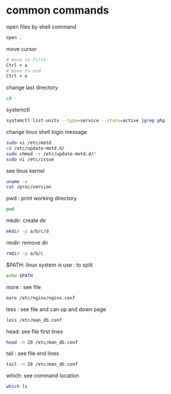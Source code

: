 # common commands

open files by shell command
```sh
open .
```

move cursor
```sh
# move to first
Ctrl + a  
# move to end 
Ctrl + e
```

change last directory
```sh
cd -
```

systemctl

```sh
systemctl list-units --type=service --state=active |grep php
```

change linux shell login message
```sh
sudo vi /etc/motd
cd /etc/update-motd.d/
sudo chmod -x /etc/update-motd.d/*
sudo vi /etc/issue
```

see linux kernel

```sh
uname -a
cat /proc/version
```

pwd : print working directory
```sh
pwd
```

mkdir: create dir
```sh
mkdir -p a/b/c/d
```

rmdir: remove dir
```sh
rmdir -p a/b/c
```

$PATH: linux system is use : to split
```sh
echo $PATH
```

more : see file 
```sh
more /etc/nginx/nginx.conf
```

less : see file and can up and down page

```sh
less /etc/man_db.conf
```

head: see file first lines
```sh
head -n 20 /etc/man_db.conf
```

tail : see file end lines
```sh
tail -n 20 /etc/man_db.conf
```

which: see command location

```sh
which ls
```
